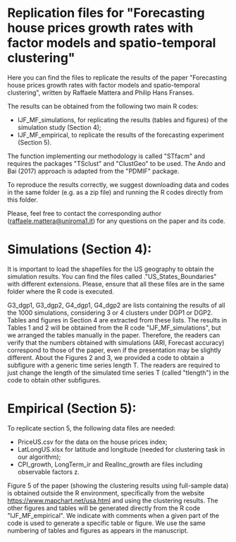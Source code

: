 # Replication files for "Forecasting house prices growth rates with factor models and spatio-temporal clustering"

Here you can find the files to replicate the results of the paper "Forecasting house prices growth rates with factor models and spatio-temporal clustering", written by Raffaele Mattera and Philip Hans Franses.

The results can be obtained from the following two main R codes:

- IJF_MF_simulations, for replicating the results (tables and figures) of the simulation study (Section 4);
- IJF_MF_empirical, to replicate the results of the forecasting experiment (Section 5).

The function implementing our methodology is called "STfacm" and requires the packages "TSclust" and "ClustGeo" to be used. The Ando and Bai (2017) approach is adapted from the "PDMIF" package.

To reproduce the results correctly, we suggest downloading data and codes in the same folder (e.g. as a zip file) and running the R codes directly from this folder.

Please, feel free to contact the corresponding author (raffaele.mattera@uniroma1.it) for any questions on the paper and its code.

# Simulations (Section 4):

It is important to load the shapefiles for the US geography to obtain the simulation results. You can find the files called ."US_States_Boundaries" with different extensions. Please, ensure that all these files are in the same folder where the R code is executed.

G3_dgp1, G3_dgp2, G4_dgp1, G4_dgp2 are lists containing the results of all the 1000 simulations, considering 3 or 4 clusters under DGP1 or DGP2. Tables and figures in Section 4 are extracted from these lists. The results in Tables 1 and 2 will be obtained from the R code "IJF_MF_simulations", but we arranged the tables manually in the paper. Therefore, the readers can verify that the numbers obtained with simulations (ARI, Forecast accuracy) correspond to those of the paper, even if the presentation may be slightly different. About the Figures 2 and 3, we provided a code to obtain a subfigure with a generic time series length T. The readers are required to just change the length of the simulated time series T (called "tlength") in the code to obtain other subfigures.

# Empirical (Section 5):

To replicate section 5, the following data files are needed:

- PriceUS.csv for the data on the house prices index;
- LatLongUS.xlsx for latitude and longitude (needed for clustering task in our algorithm);
- CPI_growth, LongTerm_ir and RealInc_growth are files including observable factors z.

Figure 5 of the paper (showing the clustering results using full-sample data) is obtained outside the R environment, specifically from the website https://www.mapchart.net/usa.html and using the clustering results. The other figures and tables will be generated directly from the R code "IJF_MF_empirical". We indicate with comments when a given part of the code is used to generate a specific table or figure. We use the same numbering of tables and figures as appears in the manuscript.
